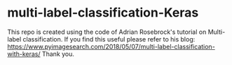 # multi-label-classification-Keras
This repo is created using the code of Adrian Rosebrock's tutorial on Multi-label classification.
If you find this useful please refer to his blog: https://www.pyimagesearch.com/2018/05/07/multi-label-classification-with-keras/
Thank you.
